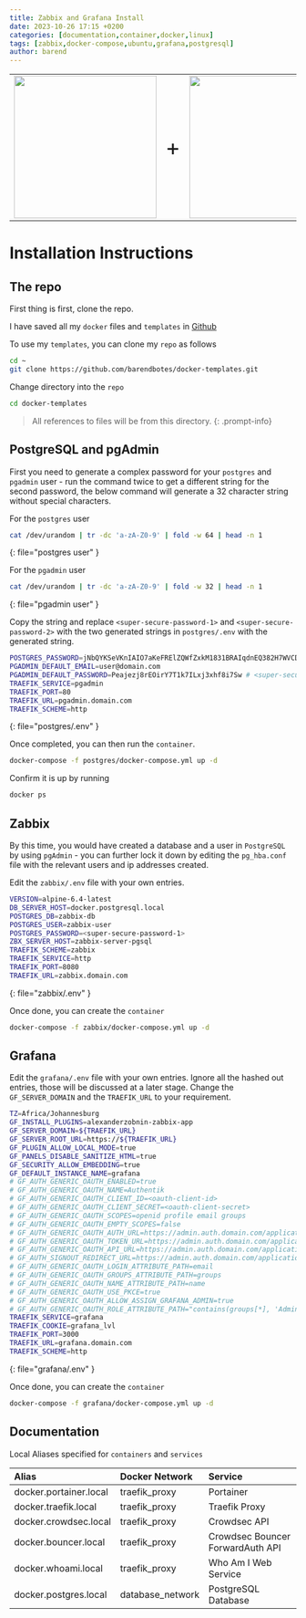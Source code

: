 ```yaml
---
title: Zabbix and Grafana Install
date: 2023-10-26 17:15 +0200
categories: [documentation,container,docker,linux]
tags: [zabbix,docker-compose,ubuntu,grafana,postgresql]
author: barend
---
```


<table>
  <tr>
    <td><img height="250" width="250" src="https://cdn.simpleicons.org/grafana/A9A9A9/D3D3D3" /></td>
    <td><p style="font-size:40px;">+</p></td>
    <td><img width="250" src="https://assets.zabbix.com/img/logo/zabbix_logo_black_and_white.png" /></td>
  </tr>
 </table>


# Installation Instructions

## The repo

First thing is first, clone the repo. 

I have saved all my `docker` files and `templates` in [Github](https://github.com)

To use my `templates`, you can clone my `repo` as follows
```bash
cd ~
git clone https://github.com/barendbotes/docker-templates.git
```

Change directory into the `repo`
```bash
cd docker-templates
```
> All references to files will be from this directory. 
{: .prompt-info}

## PostgreSQL and pgAdmin

First you need to generate a complex password for your `postgres` and `pgadmin` user - run the command twice to get a different string for the second password, the below command will generate a 32 character string without special characters. 

For the `postgres` user
```bash
cat /dev/urandom | tr -dc 'a-zA-Z0-9' | fold -w 64 | head -n 1
```
{: file="postgres user" }

For the `pgadmin` user
```bash
cat /dev/urandom | tr -dc 'a-zA-Z0-9' | fold -w 32 | head -n 1
```
{: file="pgadmin user" }

Copy the string and replace `<super-secure-password-1>` and `<super-secure-password-2>` with the two generated strings in `postgres/.env` with the generated string.

```bash
POSTGRES_PASSWORD=jNbQYKSeVKnIAIO7aKeFRElZQWfZxkM1831BRAIqdnEQ382H7WVCDeS1RFwQayvQ # <super-secure-password-1>
PGADMIN_DEFAULT_EMAIL=user@domain.com
PGADMIN_DEFAULT_PASSWORD=Peajezj8rEOirY7T1k7ILxj3xhf8i7Sw # <super-secure-password-2>
TRAEFIK_SERVICE=pgadmin
TRAEFIK_PORT=80
TRAEFIK_URL=pgadmin.domain.com
TRAEFIK_SCHEME=http
```
{: file="postgres/.env" }

Once completed, you can then run the `container`.

```bash
docker-compose -f postgres/docker-compose.yml up -d
```

Confirm it is up by running
```bash
docker ps
```

## Zabbix

By this time, you would have created a database and a user in `PostgreSQL` by using `pgAdmin` - you can further lock it down by editing the `pg_hba.conf` file with the relevant users and ip addresses created.

Edit the `zabbix/.env` file with your own entries.

```bash
VERSION=alpine-6.4-latest
DB_SERVER_HOST=docker.postgresql.local
POSTGRES_DB=zabbix-db
POSTGRES_USER=zabbix-user
POSTGRES_PASSWORD=<super-secure-password-1>
ZBX_SERVER_HOST=zabbix-server-pgsql
TRAEFIK_SCHEME=zabbix
TRAEFIK_SERVICE=http
TRAEFIK_PORT=8080
TRAEFIK_URL=zabbix.domain.com
```
{: file="zabbix/.env" }

Once done, you can create the `container`

```bash
docker-compose -f zabbix/docker-compose.yml up -d 
```

## Grafana

Edit the `grafana/.env` file with your own entries. Ignore all the hashed out entries, those will be discussed at a later stage. Change the `GF_SERVER_DOMAIN` and the `TRAEFIK_URL` to your requirement.

```bash
TZ=Africa/Johannesburg
GF_INSTALL_PLUGINS=alexanderzobnin-zabbix-app
GF_SERVER_DOMAIN=${TRAEFIK_URL}
GF_SERVER_ROOT_URL=https://${TRAEFIK_URL}
GF_PLUGIN_ALLOW_LOCAL_MODE=true
GF_PANELS_DISABLE_SANITIZE_HTML=true
GF_SECURITY_ALLOW_EMBEDDING=true
GF_DEFAULT_INSTANCE_NAME=grafana
# GF_AUTH_GENERIC_OAUTH_ENABLED=true
# GF_AUTH_GENERIC_OAUTH_NAME=Authentik
# GF_AUTH_GENERIC_OAUTH_CLIENT_ID=<oauth-client-id>
# GF_AUTH_GENERIC_OAUTH_CLIENT_SECRET=<oauth-client-secret>
# GF_AUTH_GENERIC_OAUTH_SCOPES=openid profile email groups
# GF_AUTH_GENERIC_OAUTH_EMPTY_SCOPES=false
# GF_AUTH_GENERIC_OAUTH_AUTH_URL=https://admin.auth.domain.com/application/o/authorize/
# GF_AUTH_GENERIC_OAUTH_TOKEN_URL=https://admin.auth.domain.com/application/o/token/
# GF_AUTH_GENERIC_OAUTH_API_URL=https://admin.auth.domain.com/application/o/userinfo/
# GF_AUTH_SIGNOUT_REDIRECT_URL=https://admin.auth.domain.com/application/o/grafana/end-session/
# GF_AUTH_GENERIC_OAUTH_LOGIN_ATTRIBUTE_PATH=email
# GF_AUTH_GENERIC_OAUTH_GROUPS_ATTRIBUTE_PATH=groups
# GF_AUTH_GENERIC_OAUTH_NAME_ATTRIBUTE_PATH=name
# GF_AUTH_GENERIC_OAUTH_USE_PKCE=true
# GF_AUTH_GENERIC_OAUTH_ALLOW_ASSIGN_GRAFANA_ADMIN=true
# GF_AUTH_GENERIC_OAUTH_ROLE_ATTRIBUTE_PATH="contains(groups[*], 'Administrators') && 'GrafanaAdmin'"
TRAEFIK_SERVICE=grafana
TRAEFIK_COOKIE=grafana_lvl
TRAEFIK_PORT=3000
TRAEFIK_URL=grafana.domain.com
TRAEFIK_SCHEME=http
```
{: file="grafana/.env" }

Once done, you can create the `container`

```bash
docker-compose -f grafana/docker-compose.yml up -d
```

## Documentation

Local Aliases specified for `containers` and `services`

|**Alias**|**Docker Network**|**Service**|
|:---|:---|:---|
|docker.portainer.local|traefik_proxy|Portainer|
|docker.traefik.local|traefik_proxy|Traefik Proxy|
|docker.crowdsec.local|traefik_proxy|Crowdsec API|
|docker.bouncer.local|traefik_proxy|Crowdsec Bouncer ForwardAuth API|
|docker.whoami.local|traefik_proxy|Who Am I Web Service|
|docker.postgres.local|database_network|PostgreSQL Database|